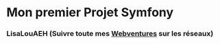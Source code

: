 # Mon premier Projet Symfony  
### LisaLouAEH (Suivre toute mes [Webventures](https://www.linkedin.com/in/lisalouaeh/) sur les réseaux)  
